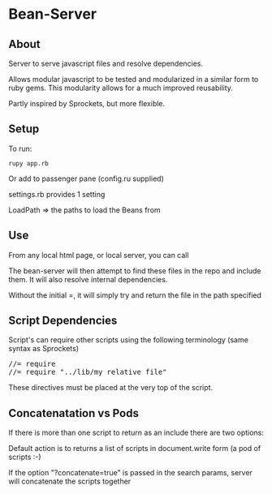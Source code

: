 Bean-Server
===

About
---


Server to serve javascript files and resolve dependencies.

Allows modular javascript to be tested and modularized in a similar form to ruby gems. This modularity allows for a much improved reusability.

Partly inspired by Sprockets, but more flexible.

Setup
----

To run:

<code>rupy app.rb</code>

Or add to passenger pane (config.ru supplied)

settings.rb provides 1 setting

LoadPath => the paths to load the Beans from

Use
----

From any local html page, or local server, you can call

<code><script src='http://bean-server/=jquery,jquery.plugin,myvector,other_stuff'></script></code>

The bean-server will then attempt to find these files in the repo and include them. It will also resolve internal dependencies.

Without the initial =, it will simply try and return the file in the path specified

<code><script src='http://bean-server/jquery/jquery.js'></script></code>


Script Dependencies
----

Script's can require other scripts using the following terminology (same syntax as Sprockets)

<pre>
//= require <file>
//= require "../lib/my_relative_file"
</pre>

These directives must be placed at the very top of the script. 

Concatenatation vs Pods
----

If there is more than one script to return as an include there are two options:

Default action is to returns a list of scripts in document.write form (a pod of scripts :-)

If the option "?concatenate=true" is passed in the search params, server will concatenate the scripts together